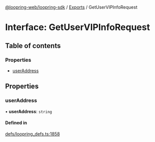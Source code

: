 [@loopring-web/loopring-sdk](../README.md) / [Exports](../modules.md) / GetUserVIPInfoRequest

# Interface: GetUserVIPInfoRequest

## Table of contents

### Properties

- [userAddress](GetUserVIPInfoRequest.md#useraddress)

## Properties

### userAddress

• **userAddress**: `string`

#### Defined in

[defs/loopring_defs.ts:1858](https://github.com/Loopring/loopring_sdk/blob/29b8a2c/src/defs/loopring_defs.ts#L1858)

